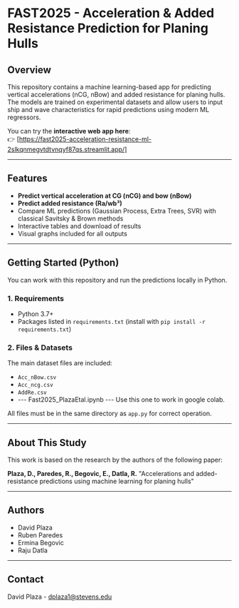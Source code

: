 # FAST2025 - Acceleration & Added Resistance Prediction for Planing Hulls


## Overview

This repository contains a machine learning-based app for predicting vertical accelerations (nCG, nBow) and added resistance for planing hulls. The models are trained on experimental datasets and allow users to input ship and wave characteristics for rapid predictions using modern ML regressors.

You can try the **interactive web app here**:  
👉 [https://fast2025-acceleration-resistance-ml-2slkqnmegvtdtvnqyf87qs.streamlit.app/]

---

## Features

- **Predict vertical acceleration at CG (nCG) and bow (nBow)**
- **Predict added resistance (Ra/wb³)**
- Compare ML predictions (Gaussian Process, Extra Trees, SVR) with classical Savitsky & Brown methods
- Interactive tables and download of results
- Visual graphs included for all outputs

---

## Getting Started (Python)

You can work with this repository and run the predictions locally in Python.

### **1. Requirements**

- Python 3.7+
- Packages listed in `requirements.txt` (install with `pip install -r requirements.txt`)

### **2. Files & Datasets**

The main dataset files are included:
- `Acc_nBow.csv`
- `Acc_ncg.csv`
- `AddRe.csv`
- --- Fast2025_PlazaEtal.ipynb --- Use this one to work in google colab.

All files must be in the same directory as `app.py` for correct operation.

---

## About This Study

This work is based on the research by the authors of the following paper:

**Plaza, D., Paredes, R., Begovic, E., Datla, R.**
"Accelerations and added-resistance predictions using machine learning for planing hulls"  

---

## Authors

- David Plaza  
- Ruben Paredes  
- Ermina Begovic  
- Raju Datla

---

## Contact

David Plaza - dplaza1@stevens.edu

